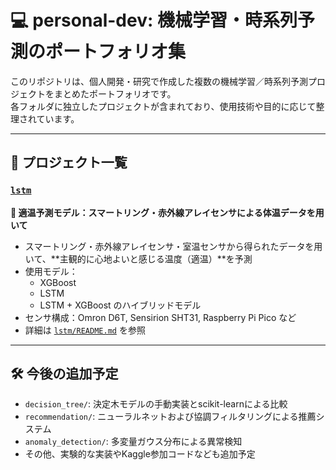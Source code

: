 # 💻 personal-dev: 機械学習・時系列予測のポートフォリオ集

このリポジトリは、個人開発・研究で作成した複数の機械学習／時系列予測プロジェクトをまとめたポートフォリオです。  
各フォルダに独立したプロジェクトが含まれており、使用技術や目的に応じて整理されています。

---

## 📂 プロジェクト一覧

### [`lstm`](./lstm/)
**📘 適温予測モデル：スマートリング・赤外線アレイセンサによる体温データを用いて**

- スマートリング・赤外線アレイセンサ・室温センサから得られたデータを用いて、**主観的に心地よいと感じる温度（適温）**を予測
- 使用モデル：
  - XGBoost
  - LSTM
  - LSTM + XGBoost のハイブリッドモデル
- センサ構成：Omron D6T, Sensirion SHT31, Raspberry Pi Pico など
- 詳細は [`lstm/README.md`](./lstm/README.md) を参照

---

## 🛠 今後の追加予定

- `decision_tree/`: 決定木モデルの手動実装とscikit-learnによる比較
- `recommendation/`: ニューラルネットおよび協調フィルタリングによる推薦システム
- `anomaly_detection/`: 多変量ガウス分布による異常検知
- その他、実験的な実装やKaggle参加コードなども追加予定
